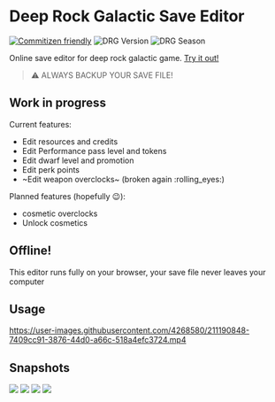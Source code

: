# Deep Rock Galactic Save Editor

[![Commitizen friendly](https://img.shields.io/badge/commitizen-friendly-brightgreen.svg)](http://commitizen.github.io/cz-cli/)
![DRG Version](https://img.shields.io/badge/DRG%20Version-1.38-yellow.svg?style=flat)
![DRG Season](https://img.shields.io/badge/DRG%20Season-5-blue.svg?style=flat)

Online save editor for deep rock galactic game. [Try it out!](https://phillihp-rockade.github.io/drg-editor/)

> ⚠️ ALWAYS BACKUP YOUR SAVE FILE!

## Work in progress

Current features:

- Edit resources and credits
- Edit Performance pass level and tokens
- Edit dwarf level and promotion
- Edit perk points
- ~Edit weapon overclocks~ (broken again :rolling_eyes:)

Planned features (hopefully :wink:):

- cosmetic overclocks
- Unlock cosmetics

## Offline!

This editor runs fully on your browser, your save file never leaves your computer

## Usage

https://user-images.githubusercontent.com/4268580/211190848-7409cc91-3876-44d0-a66c-518a4efc3724.mp4

## Snapshots

![](assets/first.png)
![](assets/second.png)
![](assets/third.png)
![](assets/forth.png)
